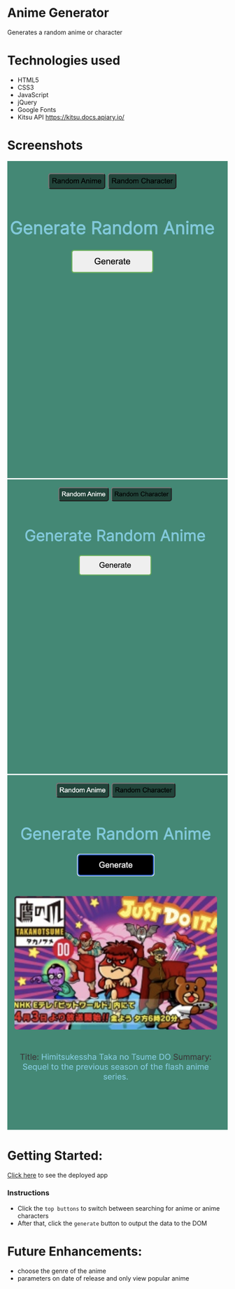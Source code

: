 # Anime Generator
Generates a random anime or character 
# Technologies used
- HTML5
- CSS3
- JavaScript
- jQuery
- Google Fonts
- Kitsu API https://kitsu.docs.apiary.io/


 # Screenshots 

![screenshot](/images/Screenshot%202022-12-08%20at%201.01.05%20AM.png)
![screenshot](/images/Screenshot%202022-12-08%20at%201.01.23%20AM.png)
![screenshot](/images/Screenshot%202022-12-08%20at%201.01.53%20AM.png)




 # Getting Started:
 [ Click here](https://anime-generator-app.netlify.app/) to see the deployed app
    
 ### Instructions
 - Click the `top buttons` to switch between searching for anime or anime characters
 - After that, click the `generate` button to output the data to the DOM


 # Future Enhancements: 
 - choose the genre of the anime
 - parameters on date of release and only view popular anime
 